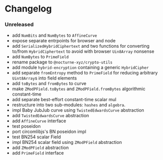 # Changelog

### Unreleased

- add `NumBits` and `NumBytes` to `AffineCurve`
- expose separate entrpoints for browser and node
- add `SerializedHybridCiphertext` and two functions for converting to/from `HybridCiphertext` to avoid with browser `Uin8Array` nonsense
- add `NumBytes` to `PrimeField`
- rename package to `@nocturne-xyz/crypto-utils`
- add module `hybrid-encryption` containing a generic `HybridCipher` 
- add separate `fromEntropy` method to `PrimeField` for reducing arbitrary `Uint8Array`s into field elements
- add `toBytes` and `fromBytes` to curve
- make `ZModPField.toBytes` and `ZModPField.fromBytes` algorithmic constant-time
- add separate best-effort constant-time scalar mul
- restructure into two sub-modules: `hashes` and `algebra`.
- impl Baby JubJub curve using `TwistedEdwardsCurve` abstraction
- add `TwistedEdwardsCurve` abstraction
- add `AffineCurve` interface
- test poseidon
- port circomlibjs's BN poseidon impl
- test BN254 scalar Field
- impl BN254 scalar field using `ZModPField` abstraction
- add `ZModPField` abstraction
- add `PrimeField` interface
